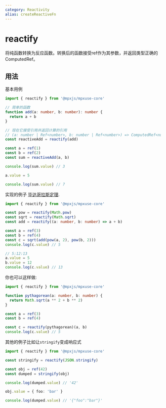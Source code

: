 ```yaml
---
category: Reactivity
alias: createReactiveFn
---
```


# reactify

将纯函数转换为反应函数。转换后的函数接受ref作为其参数，并返回类型正确的ComputedRef。


## 用法

基本用例

```ts
import { reactify } from '@mpxjs/mpxuse-core'

// 简单的函数
function add(a: number, b: number): number {
  return a + b
}

// 现在它接受引用并返回计算的引用
// (a: number | Ref<number>, b: number | Ref<number>) => ComputedRef<number>
const reactiveAdd = reactify(add)

const a = ref(1)
const b = ref(2)
const sum = reactiveAdd(a, b)

console.log(sum.value) // 3

a.value = 5

console.log(sum.value) // 7
```

实现的例子 [毕达哥拉斯定理](https://en.wikipedia.org/wiki/Pythagorean_theorem).

```ts
import { reactify } from '@mpxjs/mpxuse-core'

const pow = reactify(Math.pow)
const sqrt = reactify(Math.sqrt)
const add = reactify((a: number, b: number) => a + b)

const a = ref(3)
const b = ref(4)
const c = sqrt(add(pow(a, 2), pow(b, 2)))
console.log(c.value) // 5

// 5:12:13
a.value = 5
b.value = 12
console.log(c.value) // 13
```

你也可以这样做:

```ts
import { reactify } from '@mpxjs/mpxuse-core'

function pythagorean(a: number, b: number) {
  return Math.sqrt(a ** 2 + b ** 2)
}

const a = ref(3)
const b = ref(4)

const c = reactify(pythagorean)(a, b)
console.log(c.value) // 5
```

其他的例子比如让`stringify`变成响应式

```ts
import { reactify } from '@mpxjs/mpxuse-core'

const stringify = reactify(JSON.stringify)

const obj = ref(42)
const dumped = stringify(obj)

console.log(dumped.value) // '42'

obj.value = { foo: 'bar' }

console.log(dumped.value) // '{"foo":"bar"}'
```
